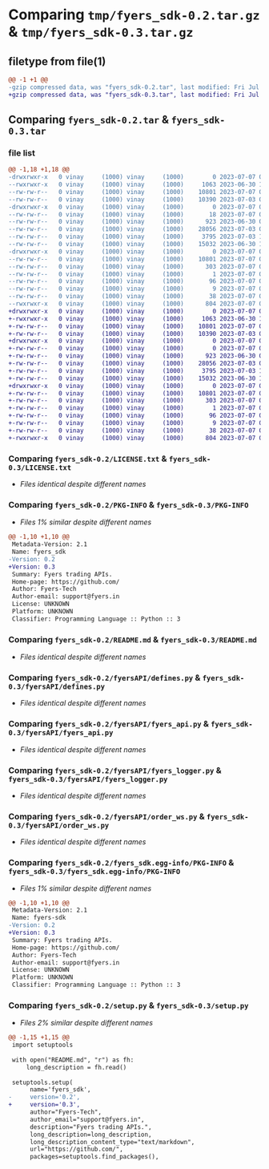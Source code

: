 # Comparing `tmp/fyers_sdk-0.2.tar.gz` & `tmp/fyers_sdk-0.3.tar.gz`

## filetype from file(1)

```diff
@@ -1 +1 @@
-gzip compressed data, was "fyers_sdk-0.2.tar", last modified: Fri Jul  7 09:05:00 2023, max compression
+gzip compressed data, was "fyers_sdk-0.3.tar", last modified: Fri Jul  7 09:14:27 2023, max compression
```

## Comparing `fyers_sdk-0.2.tar` & `fyers_sdk-0.3.tar`

### file list

```diff
@@ -1,18 +1,18 @@
-drwxrwxr-x   0 vinay     (1000) vinay     (1000)        0 2023-07-07 09:05:00.530386 fyers_sdk-0.2/
--rwxrwxr-x   0 vinay     (1000) vinay     (1000)     1063 2023-06-30 14:05:35.000000 fyers_sdk-0.2/LICENSE.txt
--rw-rw-r--   0 vinay     (1000) vinay     (1000)    10801 2023-07-07 09:05:00.530386 fyers_sdk-0.2/PKG-INFO
--rw-rw-r--   0 vinay     (1000) vinay     (1000)    10390 2023-07-03 07:06:42.000000 fyers_sdk-0.2/README.md
-drwxrwxr-x   0 vinay     (1000) vinay     (1000)        0 2023-07-07 09:05:00.510388 fyers_sdk-0.2/fyersAPI/
--rw-rw-r--   0 vinay     (1000) vinay     (1000)       18 2023-07-07 07:45:48.000000 fyers_sdk-0.2/fyersAPI/__init__.py
--rw-rw-r--   0 vinay     (1000) vinay     (1000)      923 2023-06-30 09:29:39.000000 fyers_sdk-0.2/fyersAPI/defines.py
--rw-rw-r--   0 vinay     (1000) vinay     (1000)    28056 2023-07-03 09:38:05.000000 fyers_sdk-0.2/fyersAPI/fyers_api.py
--rw-rw-r--   0 vinay     (1000) vinay     (1000)     3795 2023-07-03 12:46:12.000000 fyers_sdk-0.2/fyersAPI/fyers_logger.py
--rw-rw-r--   0 vinay     (1000) vinay     (1000)    15032 2023-06-30 13:16:29.000000 fyers_sdk-0.2/fyersAPI/order_ws.py
-drwxrwxr-x   0 vinay     (1000) vinay     (1000)        0 2023-07-07 09:05:00.530386 fyers_sdk-0.2/fyers_sdk.egg-info/
--rw-rw-r--   0 vinay     (1000) vinay     (1000)    10801 2023-07-07 09:04:59.000000 fyers_sdk-0.2/fyers_sdk.egg-info/PKG-INFO
--rw-rw-r--   0 vinay     (1000) vinay     (1000)      303 2023-07-07 09:05:00.000000 fyers_sdk-0.2/fyers_sdk.egg-info/SOURCES.txt
--rw-rw-r--   0 vinay     (1000) vinay     (1000)        1 2023-07-07 09:05:00.000000 fyers_sdk-0.2/fyers_sdk.egg-info/dependency_links.txt
--rw-rw-r--   0 vinay     (1000) vinay     (1000)       96 2023-07-07 09:05:00.000000 fyers_sdk-0.2/fyers_sdk.egg-info/requires.txt
--rw-rw-r--   0 vinay     (1000) vinay     (1000)        9 2023-07-07 09:05:00.000000 fyers_sdk-0.2/fyers_sdk.egg-info/top_level.txt
--rw-rw-r--   0 vinay     (1000) vinay     (1000)       38 2023-07-07 09:05:00.530386 fyers_sdk-0.2/setup.cfg
--rwxrwxr-x   0 vinay     (1000) vinay     (1000)      804 2023-07-07 09:04:44.000000 fyers_sdk-0.2/setup.py
+drwxrwxr-x   0 vinay     (1000) vinay     (1000)        0 2023-07-07 09:14:27.890970 fyers_sdk-0.3/
+-rwxrwxr-x   0 vinay     (1000) vinay     (1000)     1063 2023-06-30 14:05:35.000000 fyers_sdk-0.3/LICENSE.txt
+-rw-rw-r--   0 vinay     (1000) vinay     (1000)    10801 2023-07-07 09:14:27.890970 fyers_sdk-0.3/PKG-INFO
+-rw-rw-r--   0 vinay     (1000) vinay     (1000)    10390 2023-07-03 07:06:42.000000 fyers_sdk-0.3/README.md
+drwxrwxr-x   0 vinay     (1000) vinay     (1000)        0 2023-07-07 09:14:27.862971 fyers_sdk-0.3/fyersAPI/
+-rw-rw-r--   0 vinay     (1000) vinay     (1000)        0 2023-07-07 09:14:06.000000 fyers_sdk-0.3/fyersAPI/__init__.py
+-rw-rw-r--   0 vinay     (1000) vinay     (1000)      923 2023-06-30 09:29:39.000000 fyers_sdk-0.3/fyersAPI/defines.py
+-rw-rw-r--   0 vinay     (1000) vinay     (1000)    28056 2023-07-03 09:38:05.000000 fyers_sdk-0.3/fyersAPI/fyers_api.py
+-rw-rw-r--   0 vinay     (1000) vinay     (1000)     3795 2023-07-03 12:46:12.000000 fyers_sdk-0.3/fyersAPI/fyers_logger.py
+-rw-rw-r--   0 vinay     (1000) vinay     (1000)    15032 2023-06-30 13:16:29.000000 fyers_sdk-0.3/fyersAPI/order_ws.py
+drwxrwxr-x   0 vinay     (1000) vinay     (1000)        0 2023-07-07 09:14:27.890970 fyers_sdk-0.3/fyers_sdk.egg-info/
+-rw-rw-r--   0 vinay     (1000) vinay     (1000)    10801 2023-07-07 09:14:27.000000 fyers_sdk-0.3/fyers_sdk.egg-info/PKG-INFO
+-rw-rw-r--   0 vinay     (1000) vinay     (1000)      303 2023-07-07 09:14:27.000000 fyers_sdk-0.3/fyers_sdk.egg-info/SOURCES.txt
+-rw-rw-r--   0 vinay     (1000) vinay     (1000)        1 2023-07-07 09:14:27.000000 fyers_sdk-0.3/fyers_sdk.egg-info/dependency_links.txt
+-rw-rw-r--   0 vinay     (1000) vinay     (1000)       96 2023-07-07 09:14:27.000000 fyers_sdk-0.3/fyers_sdk.egg-info/requires.txt
+-rw-rw-r--   0 vinay     (1000) vinay     (1000)        9 2023-07-07 09:14:27.000000 fyers_sdk-0.3/fyers_sdk.egg-info/top_level.txt
+-rw-rw-r--   0 vinay     (1000) vinay     (1000)       38 2023-07-07 09:14:27.890970 fyers_sdk-0.3/setup.cfg
+-rwxrwxr-x   0 vinay     (1000) vinay     (1000)      804 2023-07-07 09:14:12.000000 fyers_sdk-0.3/setup.py
```

### Comparing `fyers_sdk-0.2/LICENSE.txt` & `fyers_sdk-0.3/LICENSE.txt`

 * *Files identical despite different names*

### Comparing `fyers_sdk-0.2/PKG-INFO` & `fyers_sdk-0.3/PKG-INFO`

 * *Files 1% similar despite different names*

```diff
@@ -1,10 +1,10 @@
 Metadata-Version: 2.1
 Name: fyers_sdk
-Version: 0.2
+Version: 0.3
 Summary: Fyers trading APIs.
 Home-page: https://github.com/
 Author: Fyers-Tech
 Author-email: support@fyers.in
 License: UNKNOWN
 Platform: UNKNOWN
 Classifier: Programming Language :: Python :: 3
```

### Comparing `fyers_sdk-0.2/README.md` & `fyers_sdk-0.3/README.md`

 * *Files identical despite different names*

### Comparing `fyers_sdk-0.2/fyersAPI/defines.py` & `fyers_sdk-0.3/fyersAPI/defines.py`

 * *Files identical despite different names*

### Comparing `fyers_sdk-0.2/fyersAPI/fyers_api.py` & `fyers_sdk-0.3/fyersAPI/fyers_api.py`

 * *Files identical despite different names*

### Comparing `fyers_sdk-0.2/fyersAPI/fyers_logger.py` & `fyers_sdk-0.3/fyersAPI/fyers_logger.py`

 * *Files identical despite different names*

### Comparing `fyers_sdk-0.2/fyersAPI/order_ws.py` & `fyers_sdk-0.3/fyersAPI/order_ws.py`

 * *Files identical despite different names*

### Comparing `fyers_sdk-0.2/fyers_sdk.egg-info/PKG-INFO` & `fyers_sdk-0.3/fyers_sdk.egg-info/PKG-INFO`

 * *Files 1% similar despite different names*

```diff
@@ -1,10 +1,10 @@
 Metadata-Version: 2.1
 Name: fyers-sdk
-Version: 0.2
+Version: 0.3
 Summary: Fyers trading APIs.
 Home-page: https://github.com/
 Author: Fyers-Tech
 Author-email: support@fyers.in
 License: UNKNOWN
 Platform: UNKNOWN
 Classifier: Programming Language :: Python :: 3
```

### Comparing `fyers_sdk-0.2/setup.py` & `fyers_sdk-0.3/setup.py`

 * *Files 2% similar despite different names*

```diff
@@ -1,15 +1,15 @@
 import setuptools
 
 with open("README.md", "r") as fh:
     long_description = fh.read()
 
 setuptools.setup(
      name='fyers_sdk',  
-     version='0.2',
+     version='0.3',
      author="Fyers-Tech",
      author_email="support@fyers.in",
      description="Fyers trading APIs.",
      long_description=long_description,
      long_description_content_type="text/markdown",
      url="https://github.com/",
      packages=setuptools.find_packages(),
```


